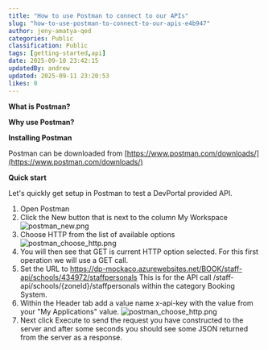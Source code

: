 ```yaml
---
title: "How to use Postman to connect to our APIs"
slug: "how-to-use-postman-to-connect-to-our-apis-e4b947"
author: jeny-amatya-qed
categories: Public
classification: Public
tags: [getting-started,api]
date: 2025-09-10 23:42:15 
updatedBy: andrew
updated: 2025-09-11 23:20:53 
likes: 0
---
```


**What is Postman?**


**Why use Postman?**


**Installing Postman**

Postman can be downloaded from [https://www.postman.com/downloads/](https://www.postman.com/downloads/)

**Quick start**

Let's quickly get setup in Postman to test a DevPortal provided API.

1. Open Postman
2. Click the New button that is next to the column My Workspace  ![postman_new.png](https://sadevportal3.blob.core.windows.net/root/postman_new.png)
4. Choose HTTP from the list of available options
![postman_choose_http.png](https://sadevportal3.blob.core.windows.net/root/postman_choose_http.png)
6. You will then see that GET is current HTTP option selected. For this first operation we will use a GET call.
7. Set the URL to https://dp-mockaco.azurewebsites.net/BOOK/staff-api/schools/434972/staffpersonals
This is for the API call /staff-api/schools/{zoneId}/staffpersonals within the category Booking System.
8. Within the Header tab add a value name x-api-key with the value from your "My Applications" value. ![postman_choose_http.png](https://sadevportal3.blob.core.windows.net/root/postman_set_header.png)
10. Next click Execute to send the request you have constructed to the server and after some seconds you should see some JSON returned from the server as a response.